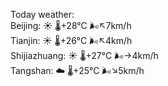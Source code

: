 Today weather:  
Beijing: ☀️   🌡️+28°C 🌬️↖7km/h  
Tianjin: ☀️   🌡️+26°C 🌬️↖4km/h  
Shijiazhuang: ☀️   🌡️+27°C 🌬️→4km/h  
Tangshan: ☁️   🌡️+25°C 🌬️↘5km/h  
